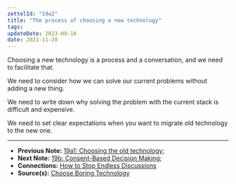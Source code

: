 ```yaml
---
zettelId: "19a2"
title: "The process of choosing a new technology"
tags:
updateDate: 2023-09-16
date: 2021-11-28
---
```


Choosing a new technology is a process and a conversation, and we need to facilitate that.

We need to consider how we can solve our current problems without adding a new thing.

We need to write down why solving the problem with the current stack is difficult and expensive.

We need to set clear expectations when you want to migrate old technology to the new one.

---

- **Previous Note:** [19a1: Choosing the old technology](/notes/19a1/);
- **Next Note:** [19b: Consent-Based Decision Making](/notes/19b/);
- **Connections:** [How to Stop Endless Discussions](/how-to-stop-endless-discussions/)
- **Source(s):** [Choose Boring Technology](https://mcfunley.com/choose-boring-technology)
